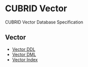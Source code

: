 # CUBRID Vector

CUBRID Vector Database Specification

## Vector

- [Vector DDL](./vector-ddl.md)
- [Vector DML](./vector-dml.md)
- [Vector Index](./vector-index.md)
